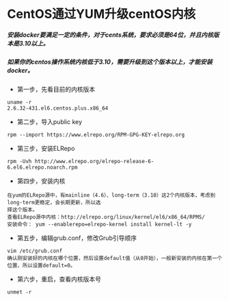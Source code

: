 # CentOS通过YUM升级centOS内核

##### 安装docker要满足一定的条件，对于cents系统，要求必须是64位，并且内核版本是3.10以上。
##### 如果你的centos操作系统内核低于3.10，需要升级到这个版本以上，才能安装docker。

- 第一步，先看目前的内核版本
```
uname -r
2.6.32-431.el6.centos.plus.x86_64
```
- 第二步，导入public key
```
rpm --import https://www.elrepo.org/RPM-GPG-KEY-elrepo.org
```
- 第三步，安装ELRepo
```
rpm -Uvh http://www.elrepo.org/elrepo-release-6-6.el6.elrepo.noarch.rpm
```
- 第四步，安装内核
```
在yum的ELRepo源中，有mainline（4.6）、long-term（3.10）这2个内核版本，考虑到long-term更稳定，会长期更新，所以选
择这个版本。
查看ELRepo源中内核：http://elrepo.org/linux/kernel/el6/x86_64/RPMS/
安装命令： yum --enablerepo=elrepo-kernel install kernel-lt -y
```
- 第五步，编辑grub.conf，修改Grub引导顺序
```
vim /etc/grub.conf
确认刚安装好的内核在哪个位置，然后设置default值（从0开始），一般新安装的内核在第一个位置，所以设置default=0。
```
- 第六步，重启，查看内核版本号
```
unmet -r
```